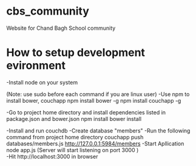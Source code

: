 # cbs_community
Website for Chand Bagh School community

# How to setup development evironment 
-Install node on your system

 (Note: use sudo before each command if you are linux user)
-Use npm to install bower, couchapp
   npm install bower -g
   npm install couchapp -g
  
-Go to project home directory and install dependencies listed in package.json and bower.json
   npm install
   bower install
  
-Install and run couchdb
-Create database "members"
-Run the following command from project home directory
   couchapp push  databases/members.js http://127.0.0.1:5984/members
-Start Apllication
   node app.js
   (Server will start listening on port 3000 )  
-Hit http://localhost:3000 in browser
   

